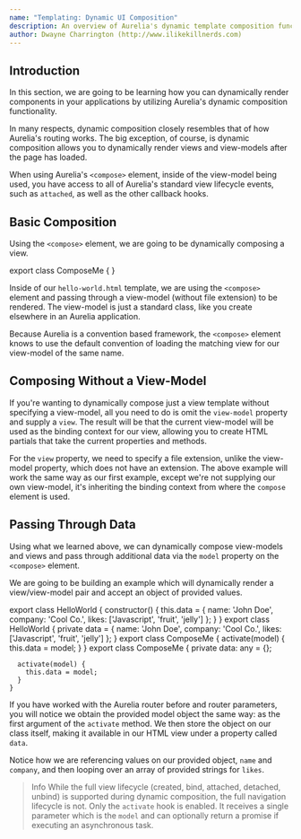 ```yaml
---
name: "Templating: Dynamic UI Composition"
description: An overview of Aurelia's dynamic template composition functionality.
author: Dwayne Charrington (http://www.ilikekillnerds.com)
---
```


## Introduction

In this section, we are going to be learning how you can dynamically render components in your applications by utilizing Aurelia's dynamic composition functionality.

In many respects, dynamic composition closely resembles that of how Aurelia's routing works. The big exception, of course, is dynamic composition allows you to dynamically render views and view-models after the page has loaded.

When using Aurelia's `<compose>` element, inside of the view-model being used, you have access to all of Aurelia's standard view lifecycle events, such as `attached`, as well as the other callback hooks.

## Basic Composition

Using the `<compose>` element, we are going to be dynamically composing a view.

<code-listing heading="hello-world.html">
  <source-code lang="HTML">
    <template>
      <compose view-model="./compose-me"></compose>
    </template>
  </source-code>
</code-listing>

<code-listing heading="compose-me${context.language.fileExtension}">
  <source-code lang="ES 2016">
    export class ComposeMe {
    }
  </source-code>
</code-listing>

<code-listing heading="compose-me.html">
  <source-code lang="HTML">
    <template>
      <p>Hello World!!</p>
    </template>
  </source-code>
</code-listing>

Inside of our `hello-world.html` template, we are using the `<compose>` element and passing through a view-model (without file extension) to be rendered. The view-model is just a standard class, like you create elsewhere in an Aurelia application.

Because Aurelia is a convention based framework, the `<compose>` element knows to use the default convention of loading the matching view for our view-model of the same name.

## Composing Without a View-Model

If you're wanting to dynamically compose just a view template without specifying a view-model, all you need to do is omit the `view-model` property and supply a `view`. The result will be that the current view-model will be used as the binding context for our view, allowing you to create HTML partials that take the current properties and methods.

<code-listing heading="hello-world.html">
  <source-code lang="HTML">
    <template>
      <compose view="./compose-me.html"></compose>
    </template>
  </source-code>
</code-listing>

<code-listing heading="compose-me.html">
  <source-code lang="HTML">
    <template>
      <p>Hello World!!</p>
    </template>
  </source-code>
</code-listing>

For the `view` property, we need to specify a file extension, unlike the view-model property, which does not have an extension. The above example will work the same way as our first example, except we're not supplying our own view-model, it's inheriting the binding context from where the `compose` element is used.

## Passing Through Data

Using what we learned above, we can dynamically compose view-models and views and pass through additional data via the `model` property on the `<compose>` element.

We are going to be building an example which will dynamically render a view/view-model pair and accept an object of provided values.

<code-listing heading="hello-world${context.language.fileExtension}">
  <source-code lang="ES 2016">
    export class HelloWorld {
        constructor() {
          this.data = {
            name: 'John Doe',
            company: 'Cool Co.',
            likes: ['Javascript', 'fruit', 'jelly']
          };
        }
    }
  </source-code>
  <source-code lang="Typescript">
    export class HelloWorld {
      private data = {
        name: 'John Doe',
        company: 'Cool Co.',
        likes: ['Javascript', 'fruit', 'jelly']
      };
    }
  </source-code>
</code-listing>

<code-listing heading="hello-world.html">
  <source-code lang="HTML">
    <template>
      <compose view-model="./compose-me" model.bind="data"></compose>
    </template>
  </source-code>
</code-listing>

<code-listing heading="compose-me${context.language.fileExtension}">
  <source-code lang="ES 2016">
    export class ComposeMe {
      activate(model) {
        this.data = model;
      }
    }
  </source-code>
  <source-code lang="Typescript">
    export class ComposeMe {
      private data: any = {};

      activate(model) {
        this.data = model;
      }
    }
  </source-code>
</code-listing>

If you have worked with the Aurelia router before and router parameters, you will notice we obtain the provided model object the same way: as the first argument of the `activate` method. We then store the object on our class itself, making it available in our HTML view under a property called `data`.

<code-listing heading="compose-me.html">
  <source-code lang="HTML">
    <template>
      <p>Hello, my name is ${data.name} and my company is ${data.company}.</p>
      <p>My likes include:</p>
      <ol>
        <li repeat.for="like of data.likes">${like}</li>
      </ol>
    </template>
  </source-code>
</code-listing>

Notice how we are referencing values on our provided object, `name` and `company`, and then looping over an array of provided strings for `likes`.

> Info
> While the full view lifecycle (created, bind, attached, detached, unbind) is supported during dynamic composition, the full navigation lifecycle is not. Only the `activate` hook is enabled. It receives a single parameter which is the `model` and can optionally return a promise if executing an asynchronous task.
